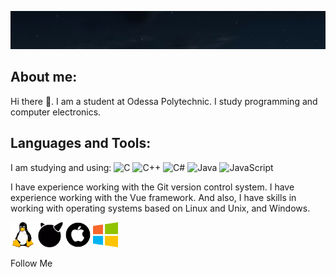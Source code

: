 
[![Header](https://github.com/Egor6052/egor6052/blob/NewSite/assets/2024-08-13_20-43-50.png)](https://github.com/Egor6052?tab=repositories)

## About me: 
Hi there 👋. 
I am a student at Odessa Polytechnic. I study programming and computer electronics.

## Languages and Tools:
I am studying and using: 
![C](https://img.shields.io/badge/C-3498db?style=for-the-badge&logo=C) ![C++](https://img.shields.io/badge/C++-2980b9?style=for-the-badge&logo=C%2b%2b) ![C#](https://img.shields.io/badge/CSharp-9b59b6?style=for-the-badge&logo=C&#x23) ![Java](https://img.shields.io/badge/Java-e74c3c?style=for-the-badge&logo=Java) ![JavaScript](https://img.shields.io/badge/JavaScript-d35400?style=for-the-badge&logo=JavaScript&logoColor=f1c40f)

I have experience working with the Git version control system. I have experience working with the Vue framework. And also, I have skills in working with operating systems based on Linux and Unix, and Windows.

<img src="https://github.com/Egor6052/egor6052/blob/NewSite/assets/free-icon-linux-6124995.png" alt="Linux" width="40"/> 
<img src="https://github.com/Egor6052/egor6052/blob/NewSite/assets/1494.png" alt="Unix" width="40"/> 
<img src="https://github.com/Egor6052/egor6052/blob/NewSite/assets/2175370.png" alt="Mac" width="40"/> 
<img src="https://github.com/Egor6052/egor6052/blob/NewSite/assets/free-icon-windows-220215.png" alt="Windows" width="40"/>


Follow Me


<!--

**Egor6052/egor6052** is a ✨ _special_ ✨ repository because its `README.md` (this file) appears on your GitHub profile.

Here are some ideas to get you started:

- 🔭 I’m currently working on ...
- 🌱 I’m currently learning ...
- 👯 I’m looking to collaborate on ...
- 🤔 I’m looking for help with ...
- 💬 Ask me about ...
- 📫 How to reach me: ...
- 😄 Pronouns: ...
- ⚡ Fun fact: ...
 -->

